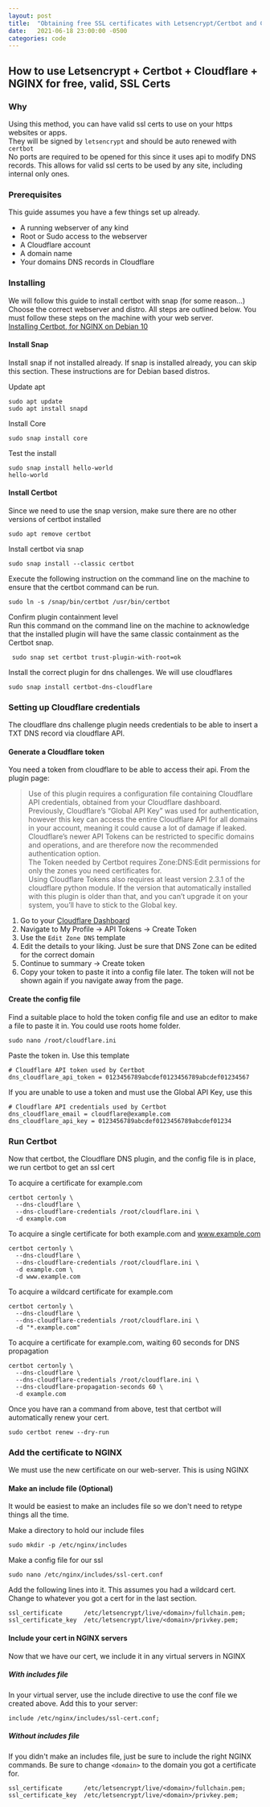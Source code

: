 ```yaml
---
layout: post
title:  "Obtaining free SSL certificates with Letsencrypt/Certbot and Cloudflare"
date:   2021-06-18 23:00:00 -0500
categories: code
---
```



## How to use Letsencrypt + Certbot + Cloudflare + NGINX for free, valid, SSL Certs


### Why
Using this method, you can have valid ssl certs to use on your https websites or apps.  
They will be signed by `letsencrypt` and should be auto renewed with `certbot`  
No ports are required to be opened for this since it uses api to modify DNS records. This allows for valid ssl certs to be used by any site, including internal only ones.


### Prerequisites
This guide assumes you have a few things set up already.

* A running webserver of any kind
* Root or Sudo access to the webserver
* A Cloudflare account
* A domain name
* Your domains DNS records in Cloudflare


### Installing
We will follow this guide to install certbot with snap (for some reason...) Choose the correct webserver and distro. All steps are outlined below. You must follow these steps on the machine with your web server.  
[Installing Certbot, for NGINX on Debian 10](https://certbot.eff.org/lets-encrypt/debianbuster-nginx)

#### Install Snap

Install snap if not installed already. If snap is installed already, you can skip this section. These instructions are for Debian based distros.  

Update apt
```
sudo apt update
sudo apt install snapd
```

Install Core
```
sudo snap install core
```

Test the install
```
sudo snap install hello-world
hello-world
```


#### Install Certbot

Since we need to use the snap version, make sure there are no other versions of certbot installed  
```
sudo apt remove certbot
```

Install certbot via snap
```
sudo snap install --classic certbot
```

Execute the following instruction on the command line on the machine to ensure that the certbot command can be run. 
```
sudo ln -s /snap/bin/certbot /usr/bin/certbot
```

Confirm plugin containment level  
Run this command on the command line on the machine to acknowledge that the installed plugin will have the same classic containment as the Certbot snap.
```
 sudo snap set certbot trust-plugin-with-root=ok
```

Install the correct plugin for dns challenges. We will use cloudflares
```
sudo snap install certbot-dns-cloudflare
```


### Setting up Cloudflare credentials
The cloudflare dns challenge plugin needs credentials to be able to insert a TXT DNS record via cloudflare API.  


#### Generate a Cloudflare token
You need a token from cloudflare to be able to access their api. From the plugin page:

> Use of this plugin requires a configuration file containing Cloudflare API credentials, obtained from your Cloudflare dashboard.  
> Previously, Cloudflare’s “Global API Key” was used for authentication, however this key can access the entire Cloudflare API for all domains in your account, meaning it could cause a lot of damage if leaked.  
> Cloudflare’s newer API Tokens can be restricted to specific domains and operations, and are therefore now the recommended authentication option.  
> The Token needed by Certbot requires Zone:DNS:Edit permissions for only the zones you need certificates for.  
> Using Cloudflare Tokens also requires at least version 2.3.1 of the cloudflare python module. If the version that automatically installed with this plugin is older than that, and you can’t upgrade it on your system, you’ll have to stick to the Global key.  

1. Go to your [Cloudflare Dashboard](https://dash.cloudflare.com)  
2. Navigate to My Profile -> API Tokens -> Create Token  
3. Use the `Edit Zone DNS` template
4. Edit the details to your liking. Just be sure that DNS Zone can be edited for the correct domain
5. Continue to summary -> Create token
6. Copy your token to paste it into a config file later. The token will not be shown again if you navigate away from the page.


#### Create the config file
Find a suitable place to hold the token config file and use an editor to make a file to paste it in. You could use roots home folder.
```
sudo nano /root/cloudflare.ini
```

Paste the token in. Use this template
```
# Cloudflare API token used by Certbot
dns_cloudflare_api_token = 0123456789abcdef0123456789abcdef01234567
```

If you are unable to use a token and must use the Global API Key, use this
```
# Cloudflare API credentials used by Certbot
dns_cloudflare_email = cloudflare@example.com
dns_cloudflare_api_key = 0123456789abcdef0123456789abcdef01234
```


### Run Certbot
Now that certbot, the Cloudflare DNS plugin, and the config file is in place, we run certbot to get an ssl cert

To acquire a certificate for example.com
```
certbot certonly \
  --dns-cloudflare \
  --dns-cloudflare-credentials /root/cloudflare.ini \
  -d example.com
```

To acquire a single certificate for both example.com and www.example.com
```
certbot certonly \
  --dns-cloudflare \
  --dns-cloudflare-credentials /root/cloudflare.ini \
  -d example.com \
  -d www.example.com
```

To acquire a wildcard certificate for example.com
```
certbot certonly \
  --dns-cloudflare \
  --dns-cloudflare-credentials /root/cloudflare.ini \
  -d "*.example.com"
```

To acquire a certificate for example.com, waiting 60 seconds for DNS propagation
```
certbot certonly \
  --dns-cloudflare \
  --dns-cloudflare-credentials /root/cloudflare.ini \
  --dns-cloudflare-propagation-seconds 60 \
  -d example.com
```

Once you have ran a command from above, test that certbot will automatically renew your cert.
```
sudo certbot renew --dry-run
```


### Add the certificate to NGINX
We must use the new certificate on our web-server. This is using NGINX
  
#### Make an include file (Optional)
It would be easiest to make an includes file so we don't need to retype things all the time.
  
Make a directory to hold our include files
```
sudo mkdir -p /etc/nginx/includes
```

Make a config file for our ssl
```
sudo nano /etc/nginx/includes/ssl-cert.conf
```

Add the following lines into it. This assumes you had a wildcard cert.  
Change <domain> to whatever you got a cert for in the last section.
```
ssl_certificate      /etc/letsencrypt/live/<domain>/fullchain.pem;
ssl_certificate_key  /etc/letsencrypt/live/<domain>/privkey.pem;
```


#### Include your cert in NGINX servers
Now that we have our cert, we include it in any virtual servers in NGINX

##### With includes file
In your virtual server, use the include directive to use the conf file we created above. Add this to your server:
```
include /etc/nginx/includes/ssl-cert.conf;
```

##### Without includes file
If you didn't make an includes file, just be sure to include the right NGINX commands. Be sure to change `<domain>` to the domain you got a certificate for.
```
ssl_certificate      /etc/letsencrypt/live/<domain>/fullchain.pem;
ssl_certificate_key  /etc/letsencrypt/live/<domain>/privkey.pem;
```
